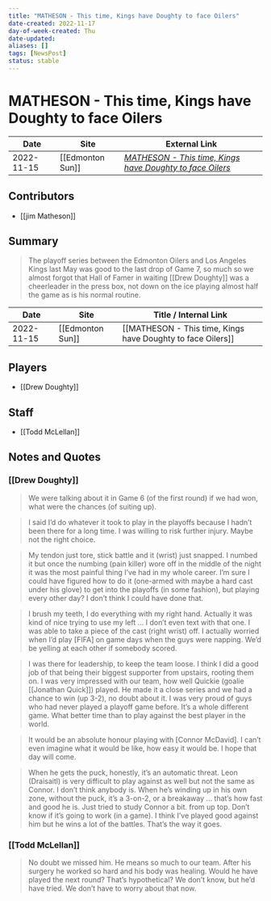 ```yaml
---
title: "MATHESON - This time, Kings have Doughty to face Oilers"
date-created: 2022-11-17
day-of-week-created: Thu
date-updated: 
aliases: []
tags: [NewsPost]
status: stable
---
```


# MATHESON - This time, Kings have Doughty to face Oilers

| Date       | Site             | External Link                                                                                                                                                               |
| ---------- | ---------------- | --------------------------------------------------------------------------------------------------------------------------------------------------------------------------- |
| 2022-11-15 | [[Edmonton Sun]] | [*MATHESON - This time, Kings have Doughty to face Oilers*](https://edmontonsun.com/sports/hockey/nhl/edmonton-oilers/matheson-this-time-kings-have-doughty-to-face-oilers) |

## Contributors
- [[jim Matheson]]

## Summary
> The playoff series between the Edmonton Oilers and Los Angeles Kings last May was good to the last drop of Game 7, so much so we almost forgot that Hall of Famer in waiting [[Drew Doughty]] was a cheerleader in the press box, not down on the ice playing almost half the game as is his normal routine.

| Date       | Site             | Title / Internal Link                                       |
| ---------- | ---------------- | ----------------------------------------------------------- |
| 2022-11-15 | [[Edmonton Sun]] | [[MATHESON - This time, Kings have Doughty to face Oilers]] |

## Players
- [[Drew Doughty]]

## Staff
- [[Todd McLellan]]

## Notes and Quotes
### [[Drew Doughty]]
> We were talking about it in Game 6 (of the first round) if we had won, what were the chances (of suiting up).

> I said I’d do whatever it took to play in the playoffs because I hadn’t been there for a long time. I was willing to risk further injury. Maybe not the right choice.

> My tendon just tore, stick battle and it (wrist) just snapped. I numbed it but once the numbing (pain killer) wore off in the middle of the night it was the most painful thing I’ve had in my whole career.
> I’m sure I could have figured how to do it (one-armed with maybe a hard cast under his glove) to get into the playoffs (in some fashion), but playing every other day? I don’t think I could have done that.

> I brush my teeth, I do everything with my right hand. Actually it was kind of nice trying to use my left … I don’t even text with that one. I was able to take a piece of the cast (right wrist) off. I actually worried when I’d play \[FIFA] on game days when the guys were napping. We’d be yelling at each other if somebody scored.

> I was there for leadership, to keep the team loose. I think I did a good job of that being their biggest supporter from upstairs, rooting them on.
> I was very impressed with our team, how well Quickie (goalie [[Jonathan Quick]]) played. He made it a close series and we had a chance to win (up 3-2), no doubt about it. I was very proud of guys who had never played a playoff game before. It’s a whole different game. What better time than to play against the best player in the world.

> It would be an absolute honour playing with \[Connor McDavid]. I can’t even imagine what it would be like, how easy it would be. I hope that day will come.

> When he gets the puck, honestly, it’s an automatic threat. Leon (Draisaitl) is very difficult to play against as well but not the same as Connor. I don’t think anybody is. When he’s winding up in his own zone, without the puck, it’s a 3-on-2, or a breakaway … that’s how fast and good he is.
> Just tried to study Connor a bit. from up top. Don’t know if it’s going to work (in a game). I think I’ve played good against him but he wins a lot of the battles. That’s the way it goes.

### [[Todd McLellan]]
> No doubt we missed him. He means so much to our team. After his surgery he worked so hard and his body was healing. Would he have played the next round? That’s hypothetical? We don’t know, but he’d have tried. We don’t have to worry about that now.

